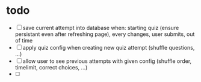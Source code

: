 # todo

- [ ] save current attempt into database when: starting quiz (ensure persistant even after refreshing page), every changes, user submits, out of time
- [ ] apply quiz config when creating new quiz attempt (shuffle questions, ...)
- [ ] allow user to see previous attempts with given config (shuffle order, timelimit, correct choices, ...)
- [ ]